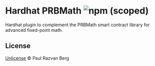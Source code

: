 # Hardhat PRBMath ![npm (scoped)](https://img.shields.io/npm/v/hardhat-prb-math)

Hardhat plugin to complement the PRBMath smart contract library for advanced fixed-point math.

## License

[Unlicense](./LICENSE.md) © Paul Razvan Berg
